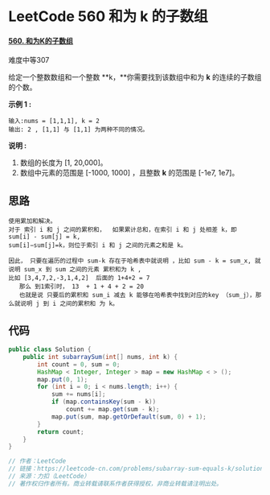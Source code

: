 # LeetCode 560 和为 k 的子数组

#### [560. 和为K的子数组](https://leetcode-cn.com/problems/subarray-sum-equals-k/)

难度中等307

给定一个整数数组和一个整数 **k，**你需要找到该数组中和为 **k** 的连续的子数组的个数。

**示例 1 :**

```
输入:nums = [1,1,1], k = 2
输出: 2 , [1,1] 与 [1,1] 为两种不同的情况。
```

**说明 :**

1. 数组的长度为 [1, 20,000]。
2. 数组中元素的范围是 [-1000, 1000] ，且整数 **k** 的范围是 [-1e7, 1e7]。

## 思路

```
使用累加和解决。
对于 索引 i 和 j 之间的累积和，  如果累计总和，在索引 i 和 j 处相差 k，即 sum[i] - sum[j] = k,
sum[i]−sum[j]=k，则位于索引 i 和 j 之间的元素之和是 k。

因此， 只要在遍历的过程中 sum-k 存在于哈希表中就说明 ，比如 sum - k = sum_x, 就说明 sum_x 到 sum 之间的元素 累积和为 k ,
比如 [3,4,7,2,-3,1,4,2]  后面的 1+4+2 = 7
   那么 到1索引时， 13  + 1 + 4 + 2 = 20 
   也就是说 只要后的累积和 sum_i 减去 k 能够在哈希表中找到对应的key （sum_j），那么就说明 j 到 i 之间的累积和 为 k。
```



## 代码

```java
public class Solution {
    public int subarraySum(int[] nums, int k) {
        int count = 0, sum = 0;
        HashMap < Integer, Integer > map = new HashMap < > ();
        map.put(0, 1);
        for (int i = 0; i < nums.length; i++) {
            sum += nums[i];
            if (map.containsKey(sum - k))
                count += map.get(sum - k);
            map.put(sum, map.getOrDefault(sum, 0) + 1);
        }
        return count;
    }
}

// 作者：LeetCode
// 链接：https://leetcode-cn.com/problems/subarray-sum-equals-k/solution/he-wei-kde-zi-shu-zu-by-leetcode/
// 来源：力扣（LeetCode）
// 著作权归作者所有。商业转载请联系作者获得授权，非商业转载请注明出处。
```

